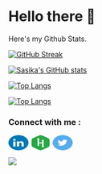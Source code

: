 # Hello there  👋

Here's my Github Stats.

[![GitHub Streak](https://streak-stats.demolab.com/?user=SasikaA073&theme=dark)](https://git.io/streak-stats)

[![Sasika's GitHub stats](https://github-readme-stats.vercel.app/api?username=SasikaA073&rank_icon=github&show=prs_merged_percentage&hide=contribs,issues&show_icons=true&custom_title=Open%20Source%20Contributions&bg_color=1a101c25&icon_color=9595ea&text_color=ffffff&title_color=9595ea&border_radius=10&border_color=6b4176#gh-dark-mode-only)](https://github.com/chathura-de-silva#gh-dark-mode-only)




[![Top Langs](https://github-readme-stats.vercel.app/api/top-langs/?username=SasikaA073&hide=Tcl,Jupyter,HTML,Pascal,Perl,Makefile,Cmake,Shell&layout=compact&langs_count=5&custom_title=Most%20Used%20Languages%20in%20FOSS%20Projects&card_width=470px&bg_color=1a101c25&text_color=ffffff&title_color=9595ea&border_radius=10&border_color=6b4176#gh-dark-mode-only)](https://github.com/chathura-de-silva#gh-dark-mode-only)

[![Top Langs](https://github-readme-stats.vercel.app/api/top-langs/?username=SasikaA073&hide=Tcl,HTML,Pascal,Jupyter,Perl,Makefile,Cmake,Shell&layout=compact&langs_count=5&custom_title=Most%20Used%20Languages%20in%20FOSS%20Projects&card_width=470px&bg_color=fdf5ff&text_color=000000&title_color=2f2f96&border_radius=10&border_color=4747d8#gh-light-mode-only)](https://github.com/chathura-de-silva#gh-light-mode-only)

<h3 align="left">Connect with me :</h3>
<p align="left">
  <a href="https://www.linkedin.com/in/sasika-amarasinghe/" target="blank"><img align="center"
      src="icons\linkedin.svg"
      alt="Sasika Amarasinghe" height="30" width="40" /></a>
  <a href="https://www.hackerrank.com/profile/sasikaa073" target="blank"><img align="center"
      src="icons\hackerrank.svg"
      alt="Chathura De Silva" height="30" width="40" /></a>
 <a href="https://twitter.com/SasikaA073" target="blank"><img align="center"
      src="icons\twitter.svg"
      alt="Chathura De Silva" height="30" width="40" /></a>
</p>
<a href="https://www.youtube.com/watch?v=dQw4w9WgXcQ"><img src="line_break.gif"></a>
